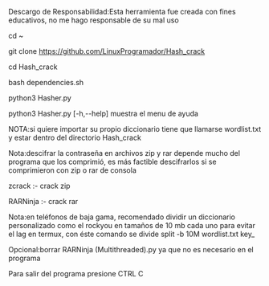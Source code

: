 
Descargo de Responsabilidad:Esta herramienta fue creada con fines educativos, no me hago responsable de su mal uso

cd ~

git clone https://github.com/LinuxProgramador/Hash_crack

cd Hash_crack

bash dependencies.sh

python3 Hasher.py

python3 Hasher.py [-h,--help]  muestra el menu de ayuda 

NOTA:si quiere importar su propio diccionario tiene que llamarse wordlist.txt y estar dentro del directorio Hash_crack

Nota:descifrar la contraseña en archivos zip y rar depende mucho del programa que los comprimió, es más factible descifrarlos si se comprimieron con zip o rar de consola

zcrack :- crack zip

RARNinja :- crack rar

Nota:en teléfonos de baja gama, recomendado dividir un diccionario personalizado como el rockyou en tamaños de 10 mb cada uno para evitar el lag en termux,
con éste comando se divide split -b 10M wordlist.txt key_

Opcional:borrar RARNinja (Multithreaded).py ya que no es necesario en el programa 

Para salir del programa presione CTRL C

